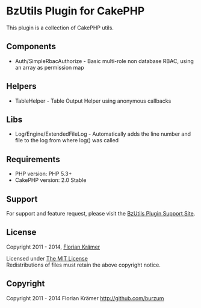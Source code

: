 # BzUtils Plugin for CakePHP #

This plugin is a collection of CakePHP utils.

## Components ##

* Auth/SimpleRbacAuthorize - Basic multi-role non database RBAC, using an array as permission map

## Helpers

* TableHelper - Table Output Helper using anonymous callbacks

## Libs

* Log/Engine/ExtendedFileLog - Automatically adds the line number and file to the log from where log() was called

## Requirements ##

* PHP version: PHP 5.3+
* CakePHP version: 2.0 Stable

## Support ##

For support and feature request, please visit the [BzUtils Plugin Support Site](https://github.com/burzum/BzUtils/issues).

## License ##

Copyright 2011 - 2014, [Florian Krämer](http://github.com/burzum)

Licensed under [The MIT License](http://www.opensource.org/licenses/mit-license.php)<br/>
Redistributions of files must retain the above copyright notice.

## Copyright ###

Copyright 2011 - 2014
Florian Krämer
http://github.com/burzum
